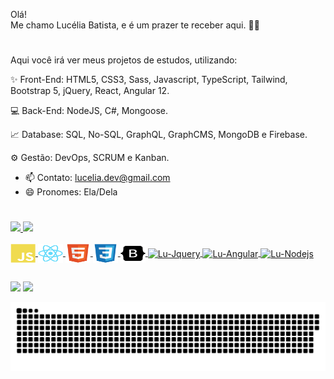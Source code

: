 Olá!<br>
Me chamo Lucélia Batista, e é um prazer te receber aqui.   👩‍💻


#
Aqui você irá ver meus projetos de estudos, utilizando:

  ✨ Front-End: HTML5, CSS3, Sass, Javascript, TypeScript, Tailwind, Bootstrap 5, jQuery, React, Angular 12.

  💻 Back-End: NodeJS, C#, Mongoose.

  📈 Database: SQL, No-SQL, GraphQL, GraphCMS, MongoDB e Firebase.

  ⚙️ Gestão: DevOps, SCRUM e Kanban.
<br />

- 📫 Contato: lucelia.dev@gmail.com
- 😄 Pronomes: Ela/Dela

#

<div>
  <a href="https://github.com/Luceliabatista">
  <img height="160em" src="https://github-readme-stats.vercel.app/api?username=Luceliabatista&show_icons=true&theme=dracula&include_all_commits=true&count_private=true"/>
  <img height="160em" src="https://github-readme-stats.vercel.app/api/top-langs/?username=Luceliabatista&layout=compact&langs_count=7&theme=dracula"/>
</div>
<div style="display: inline_block"><br>
  <img align="center" alt="Lu-Js" height="30" width="40" src="https://raw.githubusercontent.com/devicons/devicon/master/icons/javascript/javascript-plain.svg">
  <img align="center" alt="Lu-React" height="30" width="40" src="https://raw.githubusercontent.com/devicons/devicon/master/icons/react/react-original.svg">
  <img align="center" alt="Lu-HTML" height="30" width="40" src="https://raw.githubusercontent.com/devicons/devicon/master/icons/html5/html5-original.svg">
  <img align="center" alt="Lu-CSS" height="30" width="40" src="https://raw.githubusercontent.com/devicons/devicon/master/icons/css3/css3-original.svg">
  <img align="center" alt="Lu-Bootstrap" height="30" width="40" src="https://raw.githubusercontent.com/devicons/devicon/master/icons/bootstrap/bootstrap-plain.svg">
  <img align="center" alt="Lu-Jquery" height="30" width="40" src="https://www.vectorlogo.zone/logos/jquery/jquery-icon.svg">
  <img align="center" alt="Lu-Angular" height="41" width="40" src="https://upload.wikimedia.org/wikipedia/commons/thumb/c/cf/Angular_full_color_logo.svg/2048px-Angular_full_color_logo.svg.png">
  <img align="center" alt="Lu-Nodejs" height="30" width="40" src="https://cdn.worldvectorlogo.com/logos/nodejs-icon.svg">
  
 
</div>

  ##
 
<div> 
  <a href = "mailto:lucelia.dev@gmail.com"><img src="https://img.shields.io/badge/-Gmail-%23333?style=for-the-badge&logo=gmail&logoColor=white" target="_blank"></a>
  <a href="https://www.linkedin.com/in/luceliabatista/" target="_blank"><img src="https://img.shields.io/badge/-LinkedIn-%230077B5?style=for-the-badge&logo=linkedin&logoColor=white" target="_blank"></a> 
  </div>
  
  ![Snake animation](https://github.com/Luceliabatista/Luceliabatista/blob/output/github-contribution-grid-snake.svg)
